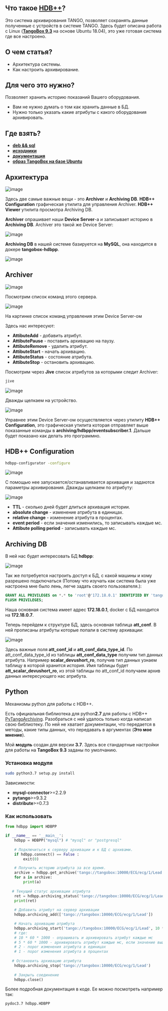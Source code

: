 ## Что такое [HDB++](https://www.tango-controls.org/community/project-docs/hdbplusplus/)?
Это система архивирования TANGO, позволяет сохранять данные полученные с устройств в системе TANGO.
Здесь будет описана работа с Linux ([**TangoBox 9.3**](https://s2innovation.sharepoint.com/:f:/s/Developers/EovD2IBwhppAp-ZLXtawQ6gB9F6aXPPs2msr2hgPGTO-FQ?e=Ii3tnr) на основе Ubuntu 18.04), это уже готовая система где все настроено.

## О чем статья?
 - Архитектура системы.
 - Как настроить архивирование.

## Для чего это нужно?
Позволяет хранить историю показаний Вашего оборудования.
 - Вам не нужно думать о том как хранить данные в БД.
 - Нужно только указать какие атрибуты с какого оборудования архивировать.

<cut/>

## Где взять?
 - [**deb && sql**](https://www.tango-controls.org/community/project-docs/hdbplusplus/hdbplusplus-downloads/)
 - [**исходники**](https://github.com/tango-controls-hdbpp)
 - [**документация**](https://www.tango-controls.org/community/project-docs/hdbplusplus/hdbplusplus-doc/)
 - [**образ TangoBox на базе Ubuntu**](https://tango-controls.readthedocs.io/en/latest/installation/virtualmachine.html)

## Архитектура

![image](https://habrastorage.org/webt/si/9f/sq/si9fsq0jjolmzn2t2-ka9n_svnk.png)

Здесь две самые важные вещи - это **Archiver** и **Archiving DB**. **HDB++ Configuration** графическая утилита для управления Archiver. **HDB++ Viewer** утилита просмотра Archiving DB.

**Archiver** опрашивает наши **Device Server**-а и записывает историю в **Archiving DB**.
Archiver это такой же Device Server:

![image](https://habrastorage.org/webt/wx/bw/4c/wxbw4cyo_occntl8jparsj2drbo.jpeg)

**Archiving DB** в нашей системе базируется на **MySQL**, она находится в докере **tangobox-hdbpp**.

![image](https://habrastorage.org/webt/lx/zx/tf/lxzxtfz04nofarfshjy4jdh3hhy.jpeg)

## Archiver

![image](https://habrastorage.org/webt/bc/dd/mw/bcddmwci_lpsr7exia445op9nze.jpeg)

Посмотрим список команд этого сервера.

![image](https://habrastorage.org/webt/e7/qk/ts/e7qktshbfap5gkk3dm_de-uqyxg.jpeg)

На картинке список команд управления этим Device Server-ом

Здесь нас интересуют:

 - **AttibuteAdd** - добавить атрибут.
 - **AttibutePause** - поставить архивацию на паузу.
 - **AttibuteRemove** - удалить атрибут.
 - **AttibuteStart** - начать архивацию.
 - **AttibuteStatus** - состояние атрибута.
 - **AttibuteStop** - остановить архивацию.

Посмотрим через **Jive** список атрибутов за которыми следит Archiver:
```bash
jive
```

![image](https://habrastorage.org/webt/wx/bw/4c/wxbw4cyo_occntl8jparsj2drbo.jpeg)

Дважды щелкаем на устройство.

![image](https://habrastorage.org/webt/gq/li/qa/gqliqanb2roaz98yqhl0b4lxhkk.jpeg)

Управнее этим Device Server-ом осуществляется через утилиту **HDB++ Configuration**, это графическая утилита которая отправляет выше показанные команды в **archiving/hdbpp/eventsubscriber.1**. Дальше будет показано как делать это программно.

## HDB++ Configuration
```bash
hdbpp-configurator -configure
```

![image](https://habrastorage.org/webt/sv/nw/bh/svnwbh8yxo3l170gmibfly0gdzi.jpeg)

С помощью нее запускается/останавливается архивация и задаются параметры архивирования. Дважды щелкаем по атрибуту:

![image](https://habrastorage.org/webt/ve/gq/qt/vegqqtoux5y-2cctdn1dugymqzw.jpeg)

 - **TTL** - сколько дней будет длиться архивация истории.
 - **absolute change** - изменение атрибута в единицах.
 - **relative change** - изменение атрибута в процентах.
 - **event period** - если значения изменились, то записывать каждые мс.
 - **Attibute polling period** - записывать каждые мс.

## Archiving DB
В ней нас будет интересовать БД **hdbpp**:

![image](https://habrastorage.org/webt/5e/hh/15/5ehh15mfnxsnbr_di1sc_oqfhzk.jpeg)

Так же потребуется настроить доступ к БД, с какой машины и кому разрешено подключаться (Потому что изучать как система была уже настроена мне было лень, легче задать своего пользователя.):
```sql
GRANT ALL PRIVILEGES on *.* to 'root'@'172.18.0.1' IDENTIFIED BY 'tango';
FLUSH PRIVILEGES;
```
Наша основная система имеет адрес **172.18.0.1**, docker с БД находится на **172.18.0.7**.

Теперь перейдем к структуре БД, здесь основная таблица **att_conf**. В ней прописаны атрибуты которые попали в систему архивации:

![image](https://habrastorage.org/webt/p5/qb/jn/p5qbjnakml0npautm0rhfiz8ixw.jpeg)

Здесь важные поля **att_conf_id** и **att_conf_data_type_id**. По att_conf_data_type_id из таблицы **att_conf_data_type** получим тип данных атрибута. Например **scalar_devushort_ro**, получив тип данных узнаем таблицу в которой хранится история. Имя таблицы будет **att_scalar_devushort_ro**, из этой таблицы по att_conf_id получаем архив данных интересующего нас атрибута.

## Python
Механизмы python для работы с HDB++.

Есть официальная библиотека для python**2.7** для работы с HDB++ [PyTangoArchiving](https://github.com/tango-controls/PyTangoArchiving). Разобраться с ней удалось только когда написал свою библиотеку. По ней не хватает документации, что передается в методы, какие типы данных, что передавать в аргументах (**Это мое мнение**).

Мой **модуль** создан для версии **3.7**. Здесь все стандартные настройки для работы на **TangoBox 9.3** заданы по умолчанию.

### Установка модуля
```bash
sudo python3.7 setup.py install
```
Зависимости:
 - **mysql-connector**>=2.2.9
 - **pytango**>=9.3.2
 - **distribute**>=0.7.3

### Как использовать
```python
from hdbpp import HDBPP

if __name__ == '__main__':
    hdbpp = HDBPP("mysql") # "mysql" or "postgresql"
    
    # Подключиться к серверу архивации и к БД с архивами.
    if hdbpp.connect() == False :
        exit(0)

    # Получить историю атрибута за все время.
    archive = hdbpp.get_archive('tango://tangobox:10000/ECG/ecg/1/Lead')
    for a in archive:
        print(a)
    
   # Текущий статус архивации атрибута
    ret = hdbpp.archiving_status('tango://tangobox:10000/ECG/ecg/1/Lead')
    print(ret)
    
    # Добавить атрибут на сервер архивации
    hdbpp.archiving_add(['tango://tangobox:10000/ECG/ecg/1/Lead'])

    # Начать архивацию атрибута
    hdbpp.archiving_start('tango://tangobox:10000/ECG/ecg/1/Lead', 10 * 60 * 1000, 5 * 60 * 1000, 2, 1)
    # где:
    # 10 * 60 * 1000 - опрашивать и архивировать атрибут каждые мс
    # 5 * 60 * 1000 - архивировать атрибут каждые мс, если значение вышло за порог
    # 2 - порог изменения атрибута в единицах
    # 1 - порог изменения атрибута в процентах
 
   # Остановить архивацию атрибута
    hdbpp.archiving_stop('tango://tangobox:10000/ECG/ecg/1/Lead')
    
    # Закрыть соединение
    hdbpp.close()
```

Более подробная документация в коде.
Ее можно посмотреть например так:

```bash
pydoc3.7 hdbpp.HDBPP
```
